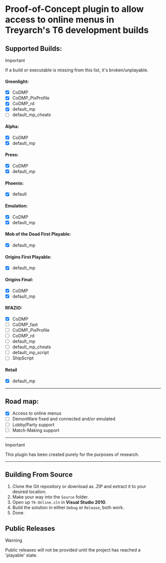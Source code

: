 # Proof-of-Concept plugin to allow access to online menus in Treyarch's T6 development builds

## Supported Builds:
> [!IMPORTANT]
> If a build or executable is missing from this list, it's broken/unplayable.

#### Greenlight:
- [x] CoDMP
- [x] CoDMP_PixProfile
- [x] CoDMP_rd
- [x] default_mp
- [ ] default_mp_cheats

#### Alpha:
- [x] CoDMP
- [x] default_mp

#### Press:
- [x] CoDMP
- [x] default_mp

#### Phoenix:
- [x] default

#### Emulation:
- [x] CoDMP
- [x] default_mp

#### Mob of the Dead First Playable:
- [x] default_mp

#### Origins First Playable:
- [x] default_mp

#### Origins Final:
- [x] CoDMP
- [x] default_mp

#### RFAZIO:
- [x] CoDMP
- [ ] CoDMP_fast
- [ ] CoDMP_PixProfile
- [ ] CoDMP_rd
- [ ] default_mp
- [ ] default_mp_cheats
- [ ] default_mp_script
- [ ] ShipScript

#### Retail
- [x] default_mp

---

## Road map:
- [x] Access to online menus
- [ ] DemonWare fixed and connected and/or emulated
- [ ] Lobby/Party support
- [ ] Match-Making support

---

> [!IMPORTANT]
> This plugin has been created purely for the purposes of research.

---

## Building From Source
1. Clone the Git repository or download as .ZIP and extract it to your desired location.
2. Make your way into the `Source` folder.
3. Open up `T6-Online.sln` in **Visual Studio 2010**.
4. Build the solution in either `Debug` or `Release`, both work.
5. Done.

## Public Releases
> [!WARNING]
> Public releases will not be provided until the project has reached a 'playable' state.
